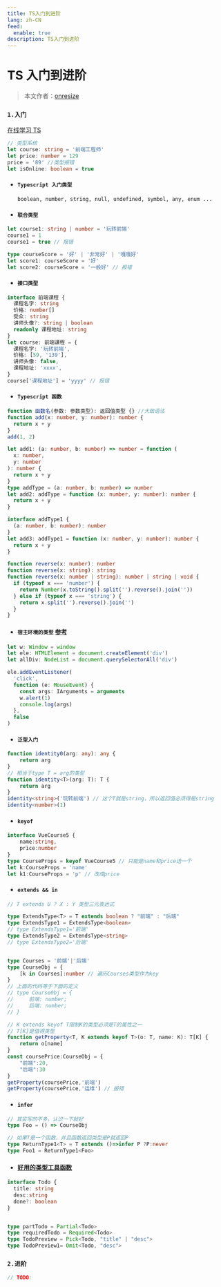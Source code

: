```yaml
---
title: TS入门到进阶
lang: zh-CN
feed:
  enable: true
description: TS入门到进阶
---
```


# TS 入门到进阶

> 本文作者：[onresize](https://github.com/onresize)

### `1.入门`
  [在线学习 TS](https://www.typescriptlang.org/play)

```ts
// 类型系统
let course: string = '前端工程师'
let price: number = 129
price = '89' //类型报错
let isOnline: boolean = true
```

- #### `Typescript 入门类型`

  `boolean, number, string, null, undefined, symbol, any, enum ...`

- #### `联合类型`

```ts
let course1: string | number = '玩转前端'
course1 = 1
course1 = true // 报错

type courseScore = '好' | '非常好' | '嘎嘎好'
let score1: courseScore = '好'
let score2: courseScore = '一般好' // 报错
```

- #### `接口类型`

```ts
interface 前端课程 {
  课程名字: string
  价格: number[]
  受众: string
  讲师头像?: string | boolean
  readonly 课程地址: string
}
let course: 前端课程 = {
  课程名字: '玩转前端',
  价格: [59, '139'],
  讲师头像: false,
  课程地址: 'xxxx',
}
course['课程地址'] = 'yyyy' // 报错
```

- #### `Typescript 函数`

```ts
function 函数名(参数: 参数类型): 返回值类型 {} //大致语法
function add(x: number, y: number): number {
  return x + y
}
add(1, 2)
```

```ts
let add1: (a: number, b: number) => number = function (
  x: number,
  y: number
): number {
  return x + y
}
type addType = (a: number, b: number) => number
let add2: addType = function (x: number, y: number): number {
  return x + y
}

interface addType1 {
  (a: number, b: number): number
}
let add3: addType1 = function (x: number, y: number): number {
  return x + y
}
```

```ts
function reverse(x: number): number
function reverse(x: string): string
function reverse(x: number | string): number | string | void {
  if (typeof x === 'number') {
    return Number(x.toString().split('').reverse().join(''))
  } else if (typeof x === 'string') {
    return x.split('').reverse().join('')
  }
}
```

- #### `宿主环境的类型` [参考](https://github.com/Microsoft/TypeScript/tree/main/src/lib)

```ts
let w: Window = window
let ele: HTMLElement = document.createElement('div')
let allDiv: NodeList = document.querySelectorAll('div')

ele.addEventListener(
  'click',
  function (e: MouseEvent) {
    const args: IArguments = arguments
    w.alert(1)
    console.log(args)
  },
  false
)
```

- #### `泛型入门`
```ts
function identity0(arg: any): any {
    return arg
}
// 相当于type T = arg的类型
function identity<T>(arg: T): T {
    return arg
}
identity<string>('玩转前端') // 这个T就是string，所以返回值必须得是string
identity<number>(1)
```

- #### `keyof`
```ts
interface VueCourse5 {
    name:string,
    price:number
}
type CourseProps = keyof VueCourse5 // 只能是name和price选一个
let k:CourseProps = 'name'
let k1:CourseProps = 'p' // 改成price
```

- #### `extends && in`
```ts
// T extends U ? X : Y 类型三元表达式

type ExtendsType<T> = T extends boolean ? "前端" : "后端"
type ExtendsType1 = ExtendsType<boolean> 
// type ExtendsType1='前端'
type ExtendsType2 = ExtendsType<string> 
// type ExtendsType2='后端'


type Courses = '前端'|'后端'
type CourseObj = {
    [k in Courses]:number // 遍历Courses类型作为key
}
// 上面的代码等于下面的定义
// type CourseObj = {
//     前端: number;
//     后端: number;
// }
```

```ts
// K extends keyof T限制K的类型必须是T的属性之一
// T[K]是值得类型
function getProperty<T, K extends keyof T>(o: T, name: K): T[K] {
    return o[name]
}
const coursePrice:CourseObj = {
    "前端":20,
    "后端":30
}
getProperty(coursePrice,'前端')
getProperty(coursePrice,'运维') // 报错
```

- #### `infer`
```ts
// 其实写的不多，认识一下就好
type Foo = () => CourseObj

// 如果T是一个函数，并且函数返回类型是P就返回P
type ReturnType1<T> = T extends ()=>infer P ?P:never 
type Foo1 = ReturnType1<Foo>
```

- #### [好用的类型工具函数](https://www.typescriptlang.org/docs/handbook/utility-types.html)
```ts
interface Todo {
  title: string
  desc:string
  done?: boolean
}


type partTodo = Partial<Todo>
type requiredTodo = Required<Todo>
type TodoPreview = Pick<Todo, "title" | "desc">
type TodoPreview1= Omit<Todo, "desc">
```


### `2.进阶`

```ts
// TODO:
```
